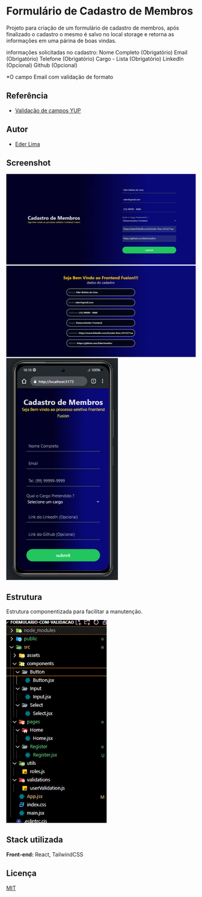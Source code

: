 
# Formulário de Cadastro de Membros

Projeto para criação de um formulário de cadastro de membros, após finalizado o cadastro o mesmo é salvo no local storage e retorna as informações em uma párina de boas vindas.

informações solicitadas no cadastro:
 Nome Completo (Obrigatório)
 Email         (Obrigatório)
 Telefone      (Obrigatório)
 Cargo - Lista (Obrigatório)
 LinkedIn      (Opcional)
 Github        (Opcional)

 *O campo Email com validação de formato

## Referência

 - [Validação de campos YUP ](https://www.npmjs.com/package/yup)


## Autor

- [Eder Lima](https://www.github.com/EderLimaDev)


## Screenshot

![App Home Screenshot](public/cadastro.png)
![App welcome Screenshot](public/welcome.png)
![App mobile Screenshot](public/mobile.png)



## Estrutura

Estrutura componentizada para facilitar a manutenção.

![Estrutura de pastas](public/estrutura.png)






## Stack utilizada

**Front-end:** React, TailwindCSS


## Licença

[MIT](https://choosealicense.com/licenses/mit/)

